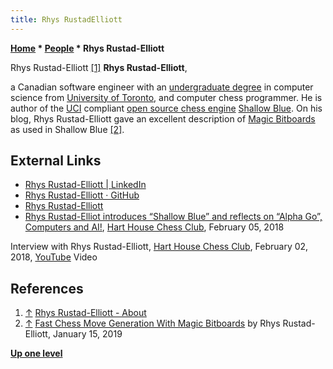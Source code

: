 ```yaml
---
title: Rhys RustadElliott
---
```

**[Home](Home "Home") \* [People](People "People") \* Rhys Rustad-Elliott**



 [](File:RhysRustadElliott.jpg) Rhys Rustad-Elliott <a id="cite-note-1" href="#cite-ref-1">[1]</a> 
**Rhys Rustad-Elliott**,  
 
a Canadian software engineer with an [undergraduate degree](https://en.wikipedia.org/wiki/Undergraduate_degree) in computer science from [University of Toronto](University_of_Toronto "University of Toronto"), and computer chess programmer.
He is author of the [UCI](UCI "UCI") compliant [open source chess engine](Category:Open_Source "Category:Open Source") [Shallow Blue](Shallow_Blue "Shallow Blue").
On his blog, Rhys Rustad-Elliott gave an excellent description of [Magic Bitboards](Magic_Bitboards "Magic Bitboards") as used in Shallow Blue <a id="cite-note-2" href="#cite-ref-2">[2]</a>.



## External Links


* [Rhys Rustad-Elliott | LinkedIn](https://www.linkedin.com/in/rhysrustadelliott/)
* [Rhys Rustad-Elliott · GitHub](https://github.com/GunshipPenguin)
* [Rhys Rustad-Elliott](https://rhysre.net/)
* [Rhys Rustad-Elliot introduces “Shallow Blue” and reflects on “Alpha Go”, Computers and AI!](https://harthousechess.com/2018/02/05/chess-movie-night-lecture-humans-v-engines/), [Hart House Chess Club](https://harthousechess.com/), February 05, 2018


 Interview with Rhys Rustad-Elliott, [Hart House Chess Club](https://harthousechess.com/), February 02, 2018, [YouTube](https://en.wikipedia.org/wiki/YouTube) Video 
 
## References


1. <a id="cite-ref-1" href="#cite-note-1">↑</a> [Rhys Rustad-Elliott - About](https://rhysre.net/pages/about.html)
2. <a id="cite-ref-2" href="#cite-note-2">↑</a> [Fast Chess Move Generation With Magic Bitboards](https://rhysre.net/fast-chess-move-generation-with-magic-bitboards.html) by Rhys Rustad-Elliott, January 15, 2019

**[Up one level](People "People")**







 
